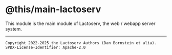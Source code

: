 @this/main-lactoserv
====================

This module is the main module of Lactoserv, the web / webapp server system.

- - - - - - - - - -
```
Copyright 2022-2025 the Lactoserv Authors (Dan Bornstein et alia).
SPDX-License-Identifier: Apache-2.0
```
